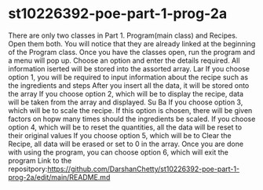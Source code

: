 # st10226392-poe-part-1-prog-2a
There are only two classes in Part 1. Program(main class) and Recipes. Open them both. You will notice that they
are already linked at the beginning of the Program class. Once you have the classes open, run the program and a
menu will pop up. Choose an option and enter the details required. All information iserted will be stored into the
assorted array.
Lar
If you choose option 1, you will be required to input information about the recipe such as the ingredients and steps
After you insert all the data, it will be stored onto the array
If you choose option 2, which will be to display the recipe, data will be taken from the array and displayed.
Su
Ba
If you choose option 3, which will be to scale the recipe. If this option is chosen, there will be given factors on
hopw many times should the ingredients be scaled.
If you choose option 4, which will be to reset the quantities, all the data will be reset to their original values
If you choose option 5, which will be to Clear the Recipe, all data will be erased or set to 0 in the array.
Once you are done with using the program, you can choose option 6, which will exit the program
Link to the repositpory:https://github.com/DarshanChetty/st10226392-poe-part-1-prog-2a/edit/main/README.md
